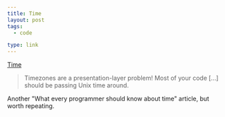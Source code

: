 ```yaml
---
title: Time
layout: post
tags:
  - code

type: link
---
```


<a href="http://unix4lyfe.org/time/">Time</a>

> Timezones are a presentation-layer problem! Most of your code [...] should be passing Unix time around.

Another "What every programmer should know about time" article, but worth repeating.
